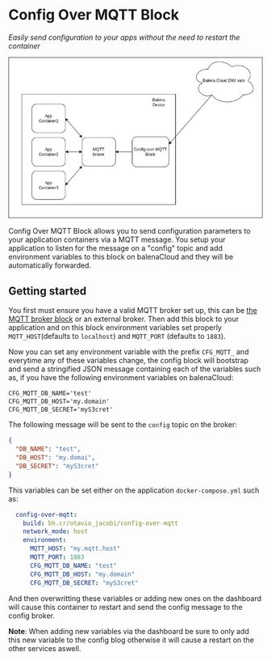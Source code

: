 # Config Over MQTT Block

*Easily send configuration to your apps without the need to restart the container*

![Overview](doc/overview.png)

Config Over MQTT Block allows you to send configuration parameters to your application containers via a MQTT message. You setup your application to listen for the message on a "config" topic and add environment variables to this block on balenaCloud and they will be automatically forwarded.


## Getting started

You first must ensure you have a valid MQTT broker set up, this can be [the MQTT broker block](https://hub.balena.io/organizations/william_love/blocks/docker-mosquitto-amd64) or an external broker. Then add this block to your application and on this block environment variables set properly `MQTT_HOST`(defaults to `localhost`) and `MQTT_PORT` (defaults to `1883`). 

Now you can set any environment variable with the prefix `CFG_MQTT_` and everytime any of these variables change, the config block will bootstrap and send a stringified JSON message containing each of the variables such as, if you have the following environment variables on balenaCloud:

```
CFG_MQTT_DB_NAME='test'
CFG_MQTT_DB_HOST='my.domain'
CFG_MQTT_DB_SECRET='myS3cret'
```

The following message will be sent to the `config` topic on the broker:

```json
{
  "DB_NAME": "test",
  "DB_HOST": "my.domai",
  "DB_SECRET": "myS3cret"
}
```

This variables can be set either on the application `docker-compose.yml` such as:

```yaml
  config-over-mqtt:
    build: bh.cr/otavio_jacobi/config-over-mqtt
    network_mode: host
    environment:
      MQTT_HOST: "my.mqtt.host"
      MQTT_PORT: 1883
      CFG_MQTT_DB_NAME: "test"
      CFG_MQTT_DB_HOST: "my.domain"
      CFG_MQTT_DB_SECRET: "myS3cret"
```

And then overwritting these variables or adding new ones on the dashboard will cause this container to restart and send the config message to the config broker.

__Note__: When adding new variables via the dashboard be sure to only add this new variable to the config blog otherwise it will cause a restart on the other services aswell.